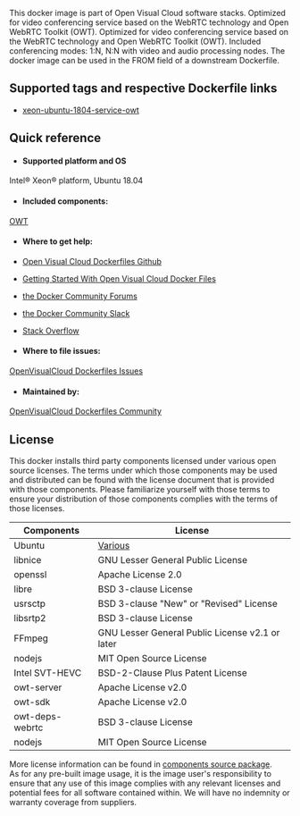 This docker image is part of Open Visual Cloud software stacks. Optimized for video conferencing service based on the WebRTC technology and Open WebRTC Toolkit (OWT). Optimized for video conferencing service based on the WebRTC technology and Open WebRTC Toolkit (OWT). Included conferencing modes: 1:N, N:N with video and audio processing nodes. The docker image can be used in the FROM field of a downstream Dockerfile. 

## Supported tags and respective Dockerfile links
 - [xeon-ubuntu-1804-service-owt](https://github.com/OpenVisualCloud/Dockerfiles/blob/master/Xeon/ubuntu-18.04/service/owt/Dockerfile)

## Quick reference
- #### Supported platform and OS
Intel&reg; Xeon&reg; platform, Ubuntu 18.04

- #### Included components:
[OWT](https://github.com/OpenVisualCloud/Dockerfiles/blob/master/doc/owt.md)	


- #### Where to get help:
- [Open Visual Cloud Dockerfiles Github](https://github.com/OpenVisualCloud/Dockerfiles)
- [Getting Started With Open Visual Cloud Docker Files](https://01.org/openvisualcloud/documents/get-started-docker)
- [the Docker Community Forums](https://forums.docker.com)
- [the Docker Community Slack](https://www.docker.com/docker-community)
- [Stack Overflow](https://stackoverflow.com/questions/tagged/docker)

-  #### Where to file issues:
[OpenVisualCloud Dockerfiles Issues](https://github.com/OpenVisualCloud/Dockerfiles/issues)

- #### Maintained by:
[OpenVisualCloud Dockerfiles Community](https://github.com/OpenVisualCloud/Dockerfiles/graphs/contributors)


## License
This docker installs third party components licensed under various open source licenses.  The terms under which those components may be used and distributed can be found with the license document that is provided with those components.  Please familiarize yourself with those terms to ensure your distribution of those components complies with the terms of those licenses.


| Components | License |
| ----- | ----- |
|Ubuntu| [Various](https://hub.docker.com/_/ubuntu) |
|libnice|GNU Lesser General Public License|
|openssl|Apache License 2.0|
|libre|BSD 3-clause License|
|usrsctp|BSD 3-clause "New" or "Revised" License|
|libsrtp2|BSD 3-clause License|
|FFmpeg|GNU Lesser General Public License v2.1 or later|
|nodejs| MIT Open Source License|
|Intel SVT-HEVC|BSD-2-Clause Plus Patent License|
|owt-server|Apache License v2.0|
|owt-sdk|Apache License v2.0|
|owt-deps-webrtc|BSD 3-clause License|
|nodejs| MIT Open Source License|


More license information can be found in [components source package](https://github.com/OpenVisualCloud/Dockerfiles-Resources).   
As for any pre-built image usage, it is the image user's responsibility to ensure that any use of this image complies with any relevant licenses and potential fees for all software contained within. We will have no indemnity or warranty coverage from suppliers.
